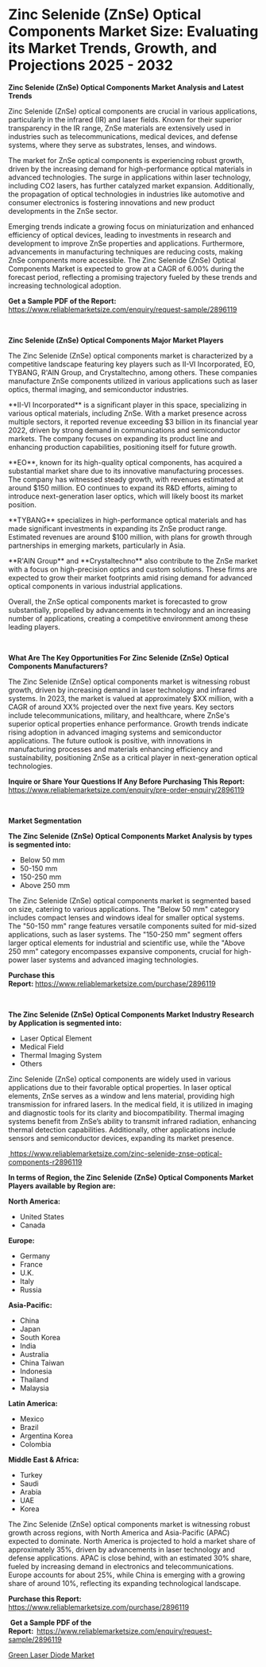 <p><h1>Zinc Selenide (ZnSe) Optical Components Market Size: Evaluating its Market Trends, Growth, and Projections 2025 - 2032</h1></p><p><strong>Zinc Selenide (ZnSe) Optical Components Market Analysis and Latest Trends</strong></p>
<p><p>Zinc Selenide (ZnSe) optical components are crucial in various applications, particularly in the infrared (IR) and laser fields. Known for their superior transparency in the IR range, ZnSe materials are extensively used in industries such as telecommunications, medical devices, and defense systems, where they serve as substrates, lenses, and windows.</p><p>The market for ZnSe optical components is experiencing robust growth, driven by the increasing demand for high-performance optical materials in advanced technologies. The surge in applications within laser technology, including CO2 lasers, has further catalyzed market expansion. Additionally, the propagation of optical technologies in industries like automotive and consumer electronics is fostering innovations and new product developments in the ZnSe sector.</p><p>Emerging trends indicate a growing focus on miniaturization and enhanced efficiency of optical devices, leading to investments in research and development to improve ZnSe properties and applications. Furthermore, advancements in manufacturing techniques are reducing costs, making ZnSe components more accessible. The Zinc Selenide (ZnSe) Optical Components Market is expected to grow at a CAGR of 6.00% during the forecast period, reflecting a promising trajectory fueled by these trends and increasing technological adoption.</p></p>
<p><strong>Get a Sample PDF of the Report:&nbsp;</strong> <a href="https://www.reliablemarketsize.com/enquiry/request-sample/2896119?utm_campaign=2314&utm_medium=2&utm_source=Github&utm_content=ia&utm_term=15032025&utm_id=zinc-selenide-znse-optical-components">https://www.reliablemarketsize.com/enquiry/request-sample/2896119</a></p>
<p>&nbsp;</p>
<p><strong>Zinc Selenide (ZnSe) Optical Components Major Market Players</strong></p>
<p><p>The Zinc Selenide (ZnSe) optical components market is characterized by a competitive landscape featuring key players such as II-VI Incorporated, EO, TYBANG, R'AIN Group, and Crystaltechno, among others. These companies manufacture ZnSe components utilized in various applications such as laser optics, thermal imaging, and semiconductor industries.</p><p>**II-VI Incorporated** is a significant player in this space, specializing in various optical materials, including ZnSe. With a market presence across multiple sectors, it reported revenue exceeding $3 billion in its financial year 2022, driven by strong demand in communications and semiconductor markets. The company focuses on expanding its product line and enhancing production capabilities, positioning itself for future growth.</p><p>**EO**, known for its high-quality optical components, has acquired a substantial market share due to its innovative manufacturing processes. The company has witnessed steady growth, with revenues estimated at around $150 million. EO continues to expand its R&D efforts, aiming to introduce next-generation laser optics, which will likely boost its market position.</p><p>**TYBANG** specializes in high-performance optical materials and has made significant investments in expanding its ZnSe product range. Estimated revenues are around $100 million, with plans for growth through partnerships in emerging markets, particularly in Asia.</p><p>**R'AIN Group** and **Crystaltechno** also contribute to the ZnSe market with a focus on high-precision optics and custom solutions. These firms are expected to grow their market footprints amid rising demand for advanced optical components in various industrial applications.</p><p>Overall, the ZnSe optical components market is forecasted to grow substantially, propelled by advancements in technology and an increasing number of applications, creating a competitive environment among these leading players.</p></p>
<p>&nbsp;</p>
<p><strong>What Are The Key Opportunities For Zinc Selenide (ZnSe) Optical Components Manufacturers?</strong></p>
<p><p>The Zinc Selenide (ZnSe) optical components market is witnessing robust growth, driven by increasing demand in laser technology and infrared systems. In 2023, the market is valued at approximately $XX million, with a CAGR of around XX% projected over the next five years. Key sectors include telecommunications, military, and healthcare, where ZnSe's superior optical properties enhance performance. Growth trends indicate rising adoption in advanced imaging systems and semiconductor applications. The future outlook is positive, with innovations in manufacturing processes and materials enhancing efficiency and sustainability, positioning ZnSe as a critical player in next-generation optical technologies.</p></p>
<p><strong>Inquire or Share Your Questions If Any Before Purchasing This Report:</strong> <a href="https://www.reliablemarketsize.com/enquiry/pre-order-enquiry/2896119?utm_campaign=2314&utm_medium=2&utm_source=Github&utm_content=ia&utm_term=15032025&utm_id=zinc-selenide-znse-optical-components">https://www.reliablemarketsize.com/enquiry/pre-order-enquiry/2896119</a></p>
<p>&nbsp;</p>
<p><strong>Market Segmentation</strong></p>
<p><strong>The Zinc Selenide (ZnSe) Optical Components Market Analysis by types is segmented into:</strong></p>
<p><ul><li>Below 50 mm</li><li>50-150 mm</li><li>150-250 mm</li><li>Above 250 mm</li></ul></p>
<p><p>The Zinc Selenide (ZnSe) optical components market is segmented based on size, catering to various applications. The "Below 50 mm" category includes compact lenses and windows ideal for smaller optical systems. The "50-150 mm" range features versatile components suited for mid-sized applications, such as laser systems. The "150-250 mm" segment offers larger optical elements for industrial and scientific use, while the "Above 250 mm" category encompasses expansive components, crucial for high-power laser systems and advanced imaging technologies.</p></p>
<p><strong>Purchase this Report:&nbsp;</strong><a href="https://www.reliablemarketsize.com/purchase/2896119?utm_campaign=2314&utm_medium=2&utm_source=Github&utm_content=ia&utm_term=15032025&utm_id=zinc-selenide-znse-optical-components">https://www.reliablemarketsize.com/purchase/2896119</a></p>
<p>&nbsp;</p>
<p><strong>The Zinc Selenide (ZnSe) Optical Components Market Industry Research by Application is segmented into:</strong></p>
<p><ul><li>Laser Optical Element</li><li>Medical Field</li><li>Thermal Imaging System</li><li>Others</li></ul></p>
<p><p>Zinc Selenide (ZnSe) optical components are widely used in various applications due to their favorable optical properties. In laser optical elements, ZnSe serves as a window and lens material, providing high transmission for infrared lasers. In the medical field, it is utilized in imaging and diagnostic tools for its clarity and biocompatibility. Thermal imaging systems benefit from ZnSe’s ability to transmit infrared radiation, enhancing thermal detection capabilities. Additionally, other applications include sensors and semiconductor devices, expanding its market presence.</p></p>
<p><a href="https://www.reliablemarketsize.com/zinc-selenide-znse-optical-components-r2896119?utm_campaign=2314&utm_medium=2&utm_source=Github&utm_content=ia&utm_term=15032025&utm_id=zinc-selenide-znse-optical-components">&nbsp;https://www.reliablemarketsize.com/zinc-selenide-znse-optical-components-r2896119</a></p>
<p><strong>In terms of Region, the Zinc Selenide (ZnSe) Optical Components Market Players available by Region are:</strong></p>
<p>
    <p> <strong> North America: </strong>
        <ul>
            <li>United States</li>
            <li>Canada</li>
        </ul>
        </p> 
    <p> <strong> Europe: </strong>
        <ul>
            <li>Germany</li>
            <li>France</li>
            <li>U.K.</li>
            <li>Italy</li>
            <li>Russia</li>
        </ul>
        </p> 
    <p> <strong> Asia-Pacific: </strong>
        <ul>
            <li>China</li>
            <li>Japan</li>
            <li>South Korea</li>
            <li>India</li>
            <li>Australia</li>
            <li>China Taiwan</li>
            <li>Indonesia</li>
            <li>Thailand</li>
            <li>Malaysia</li>
        </ul>
        </p> 
    <p> <strong> Latin America: </strong>
        <ul>
            <li>Mexico</li>
            <li>Brazil</li>
            <li>Argentina Korea</li>
            <li>Colombia</li>
        </ul>
        </p> 
    <p> <strong> Middle East & Africa: </strong>
        <ul>
            <li>Turkey</li>
            <li>Saudi</li>
            <li>Arabia</li>
            <li>UAE</li>
            <li>Korea</li>
        </ul>
    </p>
    </p>
<p><p>The Zinc Selenide (ZnSe) optical components market is witnessing robust growth across regions, with North America and Asia-Pacific (APAC) expected to dominate. North America is projected to hold a market share of approximately 35%, driven by advancements in laser technology and defense applications. APAC is close behind, with an estimated 30% share, fueled by increasing demand in electronics and telecommunications. Europe accounts for about 25%, while China is emerging with a growing share of around 10%, reflecting its expanding technological landscape.</p></p>
<p><strong>Purchase this Report: </strong><a href="https://www.reliablemarketsize.com/purchase/2896119?utm_campaign=2314&utm_medium=2&utm_source=Github&utm_content=ia&utm_term=15032025&utm_id=zinc-selenide-znse-optical-components">https://www.reliablemarketsize.com/purchase/2896119</a></p>
<p>&nbsp;<strong>Get a Sample PDF of the Report:&nbsp;&nbsp;</strong><a href="https://www.reliablemarketsize.com/enquiry/request-sample/2896119?utm_campaign=2314&utm_medium=2&utm_source=Github&utm_content=ia&utm_term=15032025&utm_id=zinc-selenide-znse-optical-components">https://www.reliablemarketsize.com/enquiry/request-sample/2896119</a></p>
<p><strong></strong></p>
<p><p><a href="https://github.com/rileymgdorcas/Market-Research-Report-List-1/blob/main/green-laser-diode-market.md?utm_campaign=2314&utm_medium=2&utm_source=Github&utm_content=ia&utm_term=15032025&utm_id=zinc-selenide-znse-optical-components">Green Laser Diode Market</a></p></p>